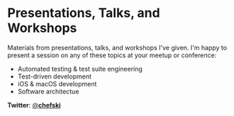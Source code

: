 # Presentations, Talks, and Workshops
Materials from presentations, talks, and workshops I've given. I'm happy to present a session on any of these topics at your meetup or conference:

* Automated testing & test suite engineering
* Test-driven development
* iOS & macOS development
* Software architectue

**Twitter**: [@__chefski__](https://twitter.com/__chefski__)
